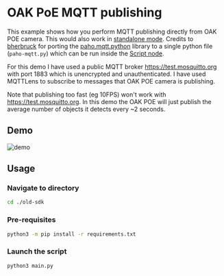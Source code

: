 # OAK PoE MQTT publishing

This example shows how you perform MQTT publishing directly from OAK POE camera. This would also work in [standalone mode](https://docs.luxonis.com/projects/api/en/latest/tutorials/standalone_mode/). Credits to [bherbruck](https://github.com/bherbruck) for porting the [paho.mqtt.python](https://github.com/eclipse/paho.mqtt.python) library to a single python file (`paho-mqtt.py`) which can be run inside the [Script node](https://docs.luxonis.com/projects/api/en/latest/components/nodes/script/).

For this demo I have used a public MQTT broker https://test.mosquitto.org with port 1883 which is unencrypted and unauthenticated. I have used MQTTLens to subscribe to messages that OAK POE camera is publishing.

Note that publishing too fast (eg 10FPS) won't work with https://test.mosquitto.org. In this demo the OAK POE will just publish the average number of objects it detects every ~2 seconds.

## Demo

![demo](https://user-images.githubusercontent.com/18037362/213188479-64e9a5aa-babe-47a5-96df-94f444204ac4.png)

## Usage

### Navigate to directory

```bash
cd ./old-sdk
```

### Pre-requisites

```bash
python3 -m pip install -r requirements.txt
```

### Launch the script

```bash
python3 main.py
```
